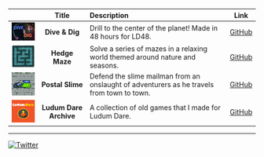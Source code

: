| | Title | Description | Link |
| --- | :---: | :--- | --- |
| <img src="./img/DiveAndDigIcon.png" width="128"> | **Dive & Dig** | Drill to the center of the planet! Made in 48 hours for LD48. | [GitHub](https://kennedy0.github.io/web_games/DiveAndDig/index.html) |
| <img src="./img/HedgeMazeIcon.png" width="128"> | **Hedge Maze** | Solve a series of mazes in a relaxing world themed around nature and seasons. | [GitHub](https://github.com/kennedy0/HedgeMaze) |
| <img src="./img/PostalSlimeIcon.png" width="128"> | **Postal Slime** | Defend the slime mailman from an onslaught of adventurers as he travels from town to town. | [GitHub](https://github.com/kennedy0/PostalSlime) |
| <img src="./img/LudumDareIcon.png" width="128"> | **Ludum Dare Archive** | A collection of old games that I made for Ludum Dare. | [GitHub](https://github.com/kennedy0/LudumDareArchive) |

---

[![Twitter](https://img.shields.io/twitter/url/https/twitter.com/andrew_jk.svg?style=social&label=Follow%20%40andrew_jk)](https://twitter.com/andrew_jk)
